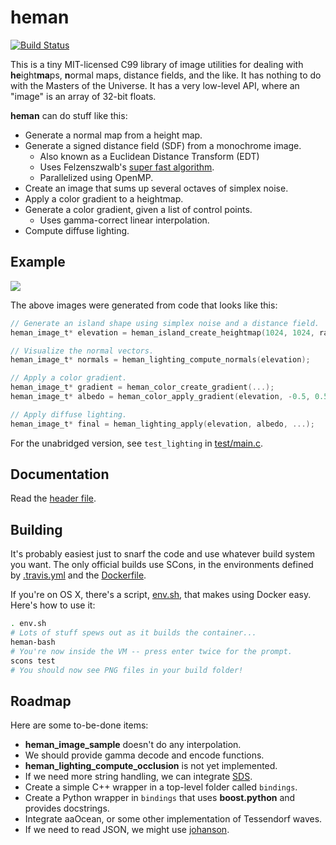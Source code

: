 
# heman

[![Build Status](https://travis-ci.org/prideout/heman.svg?branch=master)](https://travis-ci.org/prideout/heman)

This is a tiny MIT-licensed C99 library of image utilities for dealing with **he**ight**ma**ps, **n**ormal maps, distance fields, and the like.  It has nothing to do with the Masters of the Universe.  It has a very low-level API, where an "image" is an array of 32-bit floats.

**heman** can do stuff like this:
- Generate a normal map from a height map.
- Generate a signed distance field (SDF) from a monochrome image.
    * Also known as a Euclidean Distance Transform (EDT)
    * Uses Felzenszwalb's [super fast algorithm](http://cs.brown.edu/~pff/dt/index.html).
    * Parallelized using OpenMP.
- Create an image that sums up several octaves of simplex noise.
- Apply a color gradient to a heightmap.
- Generate a color gradient, given a list of control points.
    * Uses gamma-correct linear interpolation.
- Compute diffuse lighting.

## Example

![](https://github.com/prideout/heman/blob/master/test/island.png)

The above images were generated from code that looks like this:

```c
// Generate an island shape using simplex noise and a distance field.
heman_image_t* elevation = heman_island_create_heightmap(1024, 1024, rand());

// Visualize the normal vectors.
heman_image_t* normals = heman_lighting_compute_normals(elevation);

// Apply a color gradient.
heman_image_t* gradient = heman_color_create_gradient(...);
heman_image_t* albedo = heman_color_apply_gradient(elevation, -0.5, 0.5, grad);

// Apply diffuse lighting.
heman_image_t* final = heman_lighting_apply(elevation, albedo, ...);
```

For the unabridged version, see `test_lighting` in [test/main.c](https://github.com/prideout/heman/blob/master/test/main.c).

## Documentation

Read the [header file](https://github.com/prideout/heman/blob/master/include/heman.h).

## Building

It's probably easiest just to snarf the code and use whatever build system you want.  The only official builds use SCons, in the environments defined by [.travis.yml](https://github.com/prideout/heman/blob/master/.travis.yml) and the [Dockerfile](https://github.com/prideout/heman/blob/master/Dockerfile).

If you're on OS X, there's a script, [env.sh](https://github.com/prideout/heman/blob/master/env.sh), that makes using Docker easy.  Here's how to use it:

```bash
. env.sh
# Lots of stuff spews out as it builds the container...
heman-bash
# You're now inside the VM -- press enter twice for the prompt.
scons test
# You should now see PNG files in your build folder!
```

## Roadmap

Here are some to-be-done items:
- **heman_image_sample** doesn't do any interpolation.
- We should provide gamma decode and encode functions.
- **heman_lighting_compute_occlusion** is not yet implemented.
- If we need more string handling, we can integrate [SDS](https://github.com/antirez/sds).
- Create a simple C++ wrapper in a top-level folder called `bindings`.
- Create a Python wrapper in `bindings` that uses **boost.python** and provides docstrings.
- Integrate aaOcean, or some other implementation of Tessendorf waves.
- If we need to read JSON, we might use [johanson](https://github.com/mitsuhiko/johanson).